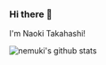 ### Hi there 👋

I'm Naoki Takahashi!

![nemuki's github stats](https://github-readme-stats.vercel.app/api?username=nemuki&theme=react)

<!--[START github.com/ikawaha/feedsnippet]-->

<!--[END github.com/ikawaha/feedsnippet]-->
